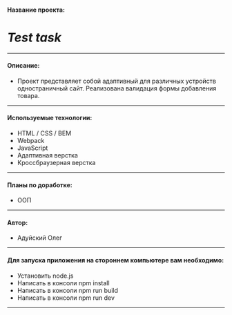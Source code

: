 
#### Название проекта: 
# ___Test task___

---
#### Описание: 
- Проект представляет собой адаптивный для различных устройств одностраничный сайт. Реализована валидация формы добавления товара.
___
#### Используемые технологии: 
- HTML / CSS / BEM
- Webpack
- JavaScript
- Адаптивная верстка
- Кроссбраузерная верстка
---
#### Планы по доработке: 
- ООП
---
#### Автор: 
- Адуйский Олег 
---
#### Для запуска приложения на стороннем компьютере вам необходимо: 
- Установить node.js
- Написать в консоли npm install
- Написать в консоли npm run build
- Написать в консоли npm run dev 
---